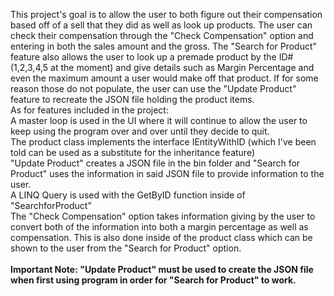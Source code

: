 This project's goal is to allow the user to both figure out their compensation based off of a sell that they did as well as look up products. The user can check their compensation through the "Check Compensation" option and entering in both the sales amount and the gross. The "Search for Product" feature also allows the user to look up a premade product by the ID# (1,2,3,4,5 at the moment) and give details such as Margin Percentage and even the maximum amount a user would make off that product. If for some reason those do not populate, the user can use the "Update Product" feature to recreate the JSON file holding the product items.  <br/>As for features included in the project:
<br/>A master loop is used in the UI where it will continue to allow the user to keep using the program over and over until they decide to quit.
<br/>The product class implements the interface IEntityWithID (which I've been told can be used as a substitute for the inheritance feature)
<br/>"Update Product" creates a JSON file in the bin folder and "Search for Product" uses the information in said JSON file to provide information to the user.
<br/>A LINQ Query is used with the GetByID function inside of "SearchforProduct"
<br/>The "Check Compensation" option takes information giving by the user to convert both of the information into both a margin percentage as well as compensation. This is also done inside of the product class which can be shown to the user from the "Search for Product" option.
<br/><br/><b>Important Note: "Update Product" must be used to create the JSON file when first using program in order for "Search for Product" to work.

